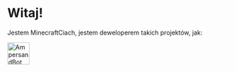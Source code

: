 <!--
**MinecraftCiach/MinecraftCiach** is a ✨ _special_ ✨ repository because its `README.md` (this file) appears on your GitHub profile.

Here are some ideas to get you started:

- 🔭 I’m currently working on ...
- 🌱 I’m currently learning ...
- 👯 I’m looking to collaborate on ...
- 🤔 I’m looking for help with ...
- 💬 Ask me about ...
- 📫 How to reach me: ...
- 😄 Pronouns: ...
- ⚡ Fun fact: ...
-->
# Witaj!
<p>Jestem MinecraftCiach, jestem deweloperem takich projektów, jak:</p>
<a href="https://ampersandbot.pl">
  <img alt="AmpersandBot Logo" src="https://cdn.discordapp.com/icons/622711270935887933/951dcad8949825c3f30ea242f29b706e.webp?size=512" width="50" height="50" style="float: left;" />
  <p style="float: right; color: white;">AmpersandBot</p>
</a>
